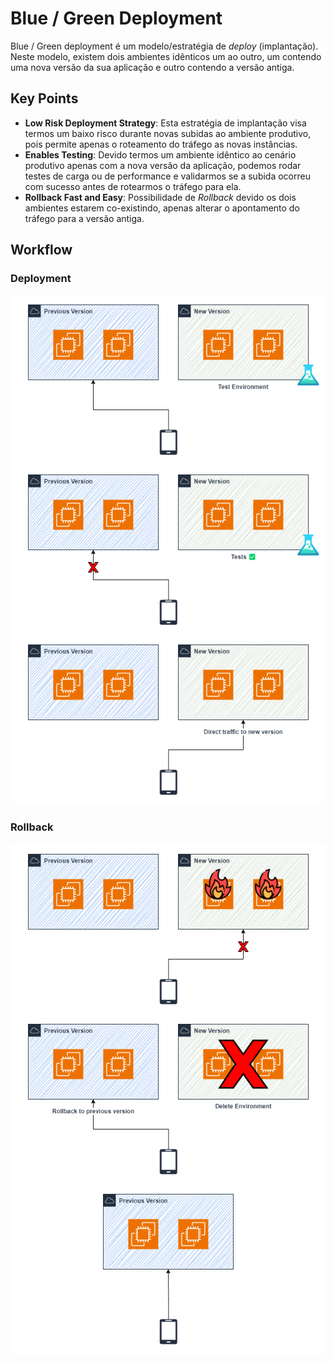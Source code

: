 # Blue / Green Deployment

Blue / Green deployment é um modelo/estratégia de *deploy* (implantação). Neste modelo, existem dois ambientes idênticos um ao outro, um contendo uma nova versão da sua aplicação e outro contendo a versão antiga.

## Key Points

- **Low Risk Deployment Strategy**: Esta estratégia de implantação visa termos um baixo risco durante novas subidas ao ambiente produtivo, pois permite apenas o roteamento do tráfego as novas instâncias.
- **Enables Testing**: Devido termos um ambiente idêntico ao cenário produtivo apenas com a nova versão da aplicação, podemos rodar testes de carga ou de performance e validarmos se a subida ocorreu com sucesso antes de rotearmos o tráfego para ela.
- **Rollback Fast and Easy**: Possibilidade de *Rollback* devido os dois ambientes estarem co-existindo, apenas alterar o apontamento do tráfego para a versão antiga.

## Workflow

### Deployment

![blue-green-deployment](../../../diagrams/blue-green-deployment.drawio.png)

### Rollback

![blue-green-deployment-rollback](../../../diagrams/blue-green-deployment-rollback.drawio.png)